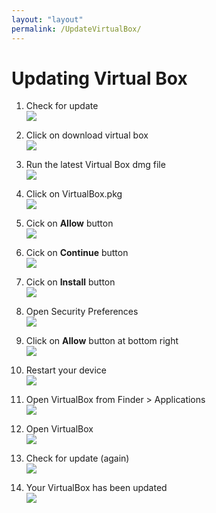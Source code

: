 ```yaml
---
layout: "layout"
permalink: /UpdateVirtualBox/
---
```


# Updating Virtual Box

1. Check for update<br>
   ![](./assets/images/VirtualBox/2.png)

2. Click on download virtual box<br>
   ![](./assets/images/VirtualBox/3.png)

3. Run the latest Virtual Box dmg file<br>
   ![](./assets/images/VirtualBox/4.png)

4. Click on VirtualBox.pkg<br>
   ![](./assets/images/VirtualBox/5.png)

5. Cick on **Allow** button<br>
   ![](./assets/images/VirtualBox/6.png)

6. Cick on **Continue** button<br>
   ![](./assets/images/VirtualBox/7.png)

7. Cick on **Install** button<br>
   ![](./assets/images/VirtualBox/8.png)

8. Open Security Preferences<br>
   ![](./assets/images/VirtualBox/9.png)

9. Click on **Allow** button at bottom right<br>
   ![](./assets/images/VirtualBox/10.png)

10. Restart your device<br>
    ![](./assets/images/VirtualBox/11.png)

11. Open VirtualBox from Finder > Applications<br>
    ![](./assets/images/VirtualBox/12.png)

12. Open VirtualBox<br>
    ![](./assets/images/VirtualBox/13.png)

13. Check for update (again)<br>
    ![](./assets/images/VirtualBox/2.png)

14. Your VirtualBox has been updated<br>
    ![](./assets/images/VirtualBox/16.png)
